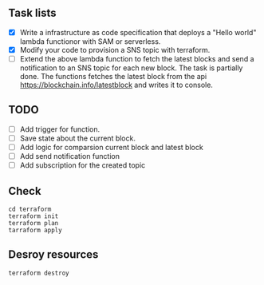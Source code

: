 ## Task lists
- [x] Write a infrastructure as code specification that deploys a "Hello world" lambda functionor with SAM or serverless.
- [x] Modify your code to provision a SNS topic with terraform.
- [ ] Extend the above lambda function to fetch the latest blocks and send a notification to an SNS topic for each new block.
The task is partially done. The functions fetches the latest block from the api https://blockchain.info/latestblock and writes it to console. 

## TODO
- [ ] Add trigger for function.
- [ ] Save state about the current block.
- [ ] Add logic for comparsion current block and latest block
- [ ] Add send notification function
- [ ] Add subscription for the created topic

## Check

```
cd terraform
terraform init
terraform plan
tarraform apply
```

## Desroy resources

```
terraform destroy
```
